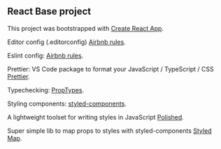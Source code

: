 ## React Base project

This project was bootstrapped with [Create React App](https://github.com/facebookincubator/create-react-app).

Editor config (.editorconfig) [Airbnb rules](https://github.com/airbnb/javascript/blob/master/.editorconfig).

Eslint config: [Airbnb rules](https://github.com/airbnb/javascript/tree/master/packages/eslint-config-airbnb).

Prettier: VS Code package to format your JavaScript / TypeScript / CSS [Prettier](https://github.com/prettier/prettier-vscode).

Typechecking: [PropTypes](https://www.npmjs.com/package/prop-types).

Styling components: [styled-components](https://github.com/styled-components/styled-components).

A lightweight toolset for writing styles in JavaScript [Polished](https://github.com/styled-components/polished).

Super simple lib to map props to styles with styled-components [Styled Map](https://github.com/scf4/styled-map).
